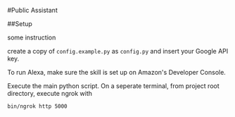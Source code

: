 #Public Assistant

##Setup

some instruction

create a copy of `config.example.py` as `config.py` and insert your Google API
key.

To run Alexa, make sure the skill is set up on Amazon's Developer Console.

Execute the main python script. On a seperate terminal, from project root
directory, execute ngrok with
```
bin/ngrok http 5000
```
